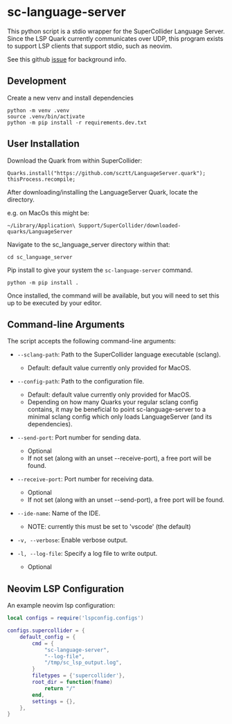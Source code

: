 # sc-language-server

This python script is a stdio wrapper for the SuperCollider Language Server. Since the LSP Quark currently communicates
over UDP, this program exists to support LSP clients that support stdio, such as neovim.

See this github [issue](https://github.com/scztt/LanguageServer.quark/issues/9) for background info.

## Development

Create a new venv and install dependencies

    python -m venv .venv
    source .venv/bin/activate
    python -m pip install -r requirements.dev.txt

## User Installation

Download the Quark from within SuperCollider:

    Quarks.install("https://github.com/scztt/LanguageServer.quark");
    thisProcess.recompile;

After downloading/installing the LanguageServer Quark, locate the directory.

e.g. on MacOs this might be:

    ~/Library/Application\ Support/SuperCollider/downloaded-quarks/LanguageServer

Navigate to the sc_language_server directory within that:

    cd sc_language_server

Pip install to give your system the `sc-language-server` command.

    python -m pip install .

Once installed, the command will be available, but you will need to set this up to be executed by your editor.


## Command-line Arguments

The script accepts the following command-line arguments:

- `--sclang-path`: Path to the SuperCollider language executable (sclang).
  - Default: default value currently only provided for MacOS.

- `--config-path`: Path to the configuration file.
  - Default: default value currently only provided for MacOS.
  - Depending on how many Quarks your regular sclang config contains, it may be beneficial to point sc-language-server
    to a minimal sclang config which only loads LanguageServer (and its dependencies).

- `--send-port`: Port number for sending data.
  - Optional
  - If not set (along with an unset --receive-port), a free port will be found.

- `--receive-port`: Port number for receiving data.
  - Optional
  - If not set (along with an unset --send-port), a free port will be found.

- `--ide-name`: Name of the IDE.
  - NOTE: currently this must be set to 'vscode' (the default)

- `-v, --verbose`: Enable verbose output.

- `-l, --log-file`: Specify a log file to write output.
  - Optional

## Neovim LSP Configuration

An example neovim lsp configuration:

```lua
local configs = require('lspconfig.configs')

configs.supercollider = {
    default_config = {
        cmd = {
            "sc-language-server",
            "--log-file",
            "/tmp/sc_lsp_output.log",
        }
        filetypes = {'supercollider'},
        root_dir = function(fname)
            return "/"
        end,
        settings = {},
    },
}
```
